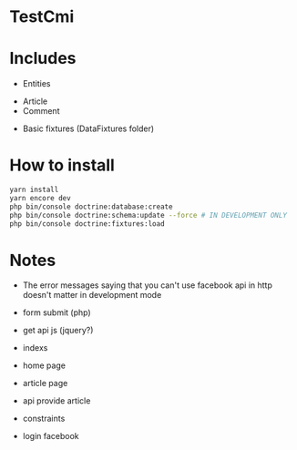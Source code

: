 # TestCmi

# Includes 

* Entities
- Article
- Comment

* Basic fixtures (DataFixtures folder)

# How to install

```sh
yarn install
yarn encore dev
php bin/console doctrine:database:create
php bin/console doctrine:schema:update --force # IN DEVELOPMENT ONLY
php bin/console doctrine:fixtures:load
```

# Notes

* The error messages saying that you can't use facebook api in http doesn't matter in development mode

* form submit (php)
* get api js (jquery?)
* indexs


* home page
* article page
* api provide article
* constraints
* login facebook